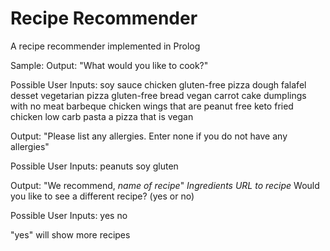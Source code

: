 # Recipe Recommender

A recipe recommender implemented in Prolog

Sample:
Output: "What would you like to cook?"

Possible User Inputs:
soy sauce chicken
gluten-free pizza dough
falafel
desset
vegetarian pizza
gluten-free bread
vegan carrot cake
dumplings with no meat
barbeque chicken wings that are peanut free
keto fried chicken
low carb pasta
a pizza that is vegan

Output: "Please list any allergies. Enter none if you do not have any allergies"

Possible User Inputs:
peanuts
soy
gluten

Output: "We recommend, *name of recipe*"
*Ingredients*
*URL to recipe*
Would you like to see a different recipe? (yes or no)

Possible User Inputs:
yes
no

"yes" will show more recipes
